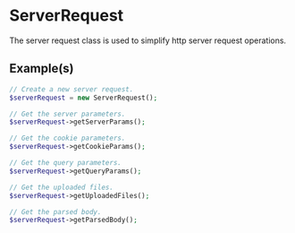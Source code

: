 # ServerRequest

The server request class is used to simplify http server request operations.

## Example(s)

```php
// Create a new server request.
$serverRequest = new ServerRequest();

// Get the server parameters.
$serverRequest->getServerParams();

// Get the cookie parameters.
$serverRequest->getCookieParams();

// Get the query parameters.
$serverRequest->getQueryParams();

// Get the uploaded files.
$serverRequest->getUploadedFiles();

// Get the parsed body.
$serverRequest->getParsedBody();
```

